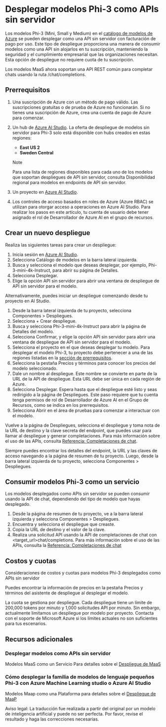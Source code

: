 # Desplegar modelos Phi-3 como APIs sin servidor

Los modelos Phi-3 (Mini, Small y Medium) en el [catálogo de modelos de Azure](https://learn.microsoft.com/azure/machine-learning/concept-model-catalog?WT.mc_id=aiml-137032-kinfeylo) se pueden desplegar como una API sin servidor con facturación de pago por uso. Este tipo de despliegue proporciona una manera de consumir modelos como una API sin alojarlos en tu suscripción, manteniendo la seguridad y el cumplimiento empresarial que las organizaciones necesitan. Esta opción de despliegue no requiere cuota de tu suscripción.

Los modelos MaaS ahora soportan una API REST común para completar chats usando la ruta /chat/completions.

## Prerrequisitos

1. Una suscripción de Azure con un método de pago válido. Las suscripciones gratuitas o de prueba de Azure no funcionarán. Si no tienes una suscripción de Azure, crea una cuenta de pago de Azure para comenzar.
1. Un hub de [Azure AI Studio](https://ai.azure.com/?WT.mc_id=aiml-137032-kinfeylo). La oferta de despliegue de modelos sin servidor para Phi-3 solo está disponible con hubs creados en estas regiones:
    - **East US 2**
    - **Sweden Central**

    > [!NOTE]
    > Para una lista de regiones disponibles para cada uno de los modelos que soportan despliegues de API sin servidor, consulta Disponibilidad regional para modelos en endpoints de API sin servidor.

1. Un proyecto en [Azure AI Studio](https://ai.azure.com/?WT.mc_id=aiml-137032-kinfeylo).
1. Los controles de acceso basados en roles de Azure (Azure RBAC) se utilizan para otorgar acceso a operaciones en Azure AI Studio. Para realizar los pasos en este artículo, tu cuenta de usuario debe tener asignado el rol de Desarrollador de Azure AI en el grupo de recursos.

## Crear un nuevo despliegue

Realiza las siguientes tareas para crear un despliegue:

1. Inicia sesión en [Azure AI Studio](https://ai.azure.com/?WT.mc_id=aiml-137032-kinfeylo).
1. Selecciona Catálogo de modelos en la barra lateral izquierda.
1. Busca y selecciona el modelo que deseas desplegar, por ejemplo, Phi-3-mini-4k-Instruct, para abrir su página de Detalles.
1. Selecciona Desplegar.
1. Elige la opción API sin servidor para abrir una ventana de despliegue de API sin servidor para el modelo.

Alternativamente, puedes iniciar un despliegue comenzando desde tu proyecto en AI Studio.

1. Desde la barra lateral izquierda de tu proyecto, selecciona Componentes > Despliegues.
1. Selecciona + Crear despliegue.
1. Busca y selecciona Phi-3-mini-4k-Instruct para abrir la página de Detalles del modelo.
1. Selecciona Confirmar, y elige la opción API sin servidor para abrir una ventana de despliegue de API sin servidor para el modelo.
1. Selecciona el proyecto en el que deseas desplegar tu modelo. Para desplegar el modelo Phi-3, tu proyecto debe pertenecer a una de las regiones listadas en la [sección de prerrequisitos](https://learn.microsoft.com/azure/ai-studio/how-to/deploy-models-phi-3?WT.mc_id=aiml-137032-kinfeylo).
1. Selecciona la pestaña Precios y términos para conocer los precios del modelo seleccionado.
1. Dale un nombre al despliegue. Este nombre se convierte en parte de la URL de la API de despliegue. Esta URL debe ser única en cada región de Azure.
1. Selecciona Desplegar. Espera hasta que el despliegue esté listo y seas redirigido a la página de Despliegues. Este paso requiere que tu cuenta tenga permisos de rol de Desarrollador de Azure AI en el Grupo de Recursos, como se indica en los prerrequisitos.
1. Selecciona Abrir en el área de pruebas para comenzar a interactuar con el modelo.

Vuelve a la página de Despliegues, selecciona el despliegue y toma nota de la URL de destino y la clave secreta del endpoint, que puedes usar para llamar al despliegue y generar completaciones. Para más información sobre el uso de las APIs, consulta [Referencia: Completaciones de chat](https://learn.microsoft.com/azure/ai-studio/reference/reference-model-inference-chat-completions?WT.mc_id=aiml-137032-kinfeylo).

Siempre puedes encontrar los detalles del endpoint, la URL y las claves de acceso navegando a la página de resumen de tu proyecto. Luego, desde la barra lateral izquierda de tu proyecto, selecciona Componentes > Despliegues.

## Consumir modelos Phi-3 como un servicio

Los modelos desplegados como APIs sin servidor se pueden consumir usando la API de chat, dependiendo del tipo de modelo que hayas desplegado.

1. Desde la página de resumen de tu proyecto, ve a la barra lateral izquierda y selecciona Componentes > Despliegues.
2. Encuentra y selecciona el despliegue que creaste.
3. Copia la URL de destino y el valor de la clave.
4. Realiza una solicitud API usando la API de completaciones de chat con <target_url>chat/completions. Para más información sobre el uso de las APIs, consulta la [Referencia: Completaciones de chat](https://learn.microsoft.com/azure/ai-studio/reference/reference-model-inference-chat-completions?WT.mc_id=aiml-137032-kinfeylo)

## Costos y cuotas

Consideraciones de costos y cuotas para modelos Phi-3 desplegados como APIs sin servidor

Puedes encontrar la información de precios en la pestaña Precios y términos del asistente de despliegue al desplegar el modelo.

La cuota se gestiona por despliegue. Cada despliegue tiene un límite de 200,000 tokens por minuto y 1,000 solicitudes API por minuto. Sin embargo, actualmente limitamos un despliegue por modelo por proyecto. Contacta con el soporte de Microsoft Azure si los límites actuales no son suficientes para tus escenarios.

## Recursos adicionales 

### Desplegar modelos como APIs sin servidor

Modelos MaaS como un Servicio Para detalles sobre el [Despliegue de MaaS](https://learn.microsoft.com//azure/ai-studio/how-to/deploy-models-serverless?tabs=azure-ai-studio?WT.mc_id=aiml-137032-kinfeylo)

### Cómo desplegar la familia de modelos de lenguaje pequeños Phi-3 con Azure Machine Learning studio o Azure AI Studio

Modelos Maap como una Plataforma para detalles sobre el [Despliegue de MaaP](https://learn.microsoft.com/azure/machine-learning/how-to-deploy-models-phi-3?view=azureml-api-2&tabs=phi-3-mini)

Aviso legal: La traducción fue realizada a partir del original por un modelo de inteligencia artificial y puede no ser perfecta. 
Por favor, revise el resultado y haga las correcciones necesarias.